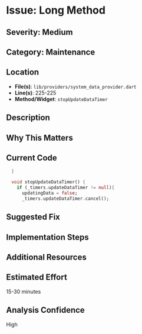 # Issue: Long Method

## Severity: Medium

## Category: Maintenance

## Location
- **File(s)**: `lib/providers/system_data_provider.dart`
- **Line(s)**: 225-225
- **Method/Widget**: `stopUpdateDataTimer`

## Description


## Why This Matters


## Current Code
```dart
  }

  void stopUpdateDataTimer() {
    if (_timers.updateDataTimer != null){
      updatingData = false;
      _timers.updateDataTimer.cancel();
```

## Suggested Fix


## Implementation Steps


## Additional Resources


## Estimated Effort
15-30 minutes

## Analysis Confidence
High
